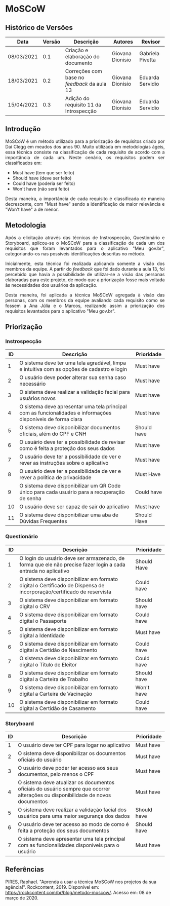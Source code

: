 # MoSCoW
## Histórico de Versões
| Data       | Versão | Descrição                                      | Autores          | Revisor          |
| ---------- | ------ | -------------------------------------------    | ---------------- | ---------------- |
| 08/03/2021 | 0.1    | Criação e elaboração do documento              | Giovana Dionisio | Gabriela Pivetta |
| 18/03/2021 | 0.2    | Correções com base no _feedback_ da aula 13    | Giovana Dionisio | Eduarda Servidio |
| 15/04/2021 | 0.3    | Adição do requisito 11 da Introspecção         | Giovana Dionisio | Eduarda Servidio |

## Introdução
<p align="justify"> MoSCoW é um método utilizado para a priorização de requisitos criado por Dai Clegg em meados dos anos 90. Muito utilizada em metodologias ágeis, essa técnica consiste na classificação de cada requisito de acordo com a importância de cada um. Neste cenário, os requisitos podem ser classificados em: </p>

- Must have (tem que ser feito)
- Should have (deve ser feito)
- Could have (poderia ser feito)
- Won't have (não será feito)

<p align="justify"> Desta maneira, a importância de cada requisito é classificada de maneira decrescente, com "Must have" sendo a identificação de maior relevância e "Won't have" a de menor. </p>

## Metodologia
<p align="justify"> Após a elicitação através das técnicas de Instrospecção, Questionário e Storyboard, aplicou-se o MoSCoW para a classificação de cada um dos requisitos que foram levantados para o aplicativo "Meu gov.br", categoriando-os nas possíveis identificações descritas no método. </p>
<p align="justify"> Inicialmente, esta técnica foi realizada aplicando somente a visão dos membros da equipe. A partir do <i>feedback</i> que foi dado durante a aula 13, foi percebido que havia a possibilidade de utilizar-se a visão das personas elaboradas para este projeto, de modo que a priorização fosse mais voltada às necessidades dos usuários da aplicação. </p>
<p align="justify"> Desta maneira, foi aplicada a técnica MoSCoW agregada à visão das personas, com os membros da equipe avaliando cada requisito como se fossem a Ana Júlia e o Marcos, realizando assim a priorização dos requisitos levantados para o aplicativo "Meu gov.br". </p>

## Priorização
### Instrospecção
| ID | Descrição | Prioridade |
| -- | --------- | -------- |
| 1  | O sistema deve ter uma tela agradável, limpa e intuitiva com as opções de cadastro e login | Must have |
| 2  | O usuário deve poder alterar sua senha caso necessário | Must have | 
| 3  | O sistema deve realizar a validação facial para usuários novos | Must have |
| 4  | O sistema deve apresentar uma tela principal com as funcionalidades e informações disponíveis de forma clara | Must have |
| 5  | O sistema deve disponibilizar documentos oficiais, além do CPF e CNH | Should have |
| 6  | O usuário deve ter a possibilidade de revisar como é feita a proteção dos seus dados | Must have |
| 7  | O usuário deve ter a possibilidade de ver e rever as instruções sobre o aplicativo | Must have |
| 8  | O usuário deve ter a possibilidade de ver e rever a política de privacidade | Must Have |
| 9  | O sistema deve disponibilizar um QR Code único para cada usuário para a recuperação de senha | Could have |
| 10 | O usuário deve ser capaz de sair do aplicativo | Must have |
| 11 | O sistema deve disponibilizar uma aba de Dúvidas Frequentes | Should Have |

### Questionário
| ID | Descrição | Prioridade |
| -- | --------- | -------- |
| 1  | O login do usuário deve ser armazenado, de forma que ele não precise fazer login a cada entrada no aplicativo        | Should Have |
| 2  | O sistema deve disponibilizar em formato digital o Certificado de Dispensa de incorporação/certificado de reservista | Could have |
| 3  | O sistema deve disponibilizar em formato digital o CRV                                                               | Should have
| 4  | O sistema deve disponibilizar em formato digital o Passaporte                                                        | Could have
| 5  | O sistema deve disponibilizar em formato digital a Identidade                                                        | Must have
| 6  | O sistema deve disponibilizar em formato digital a Certidão de Nascimento                                            | Could have
| 7  | O sistema deve disponibilizar em formato digital o Título de Eleitor                                                 | Could have
| 8  | O sistema deve disponibilizar em formato digital a Carteira de Trabalho                                              | Should have
| 9  | O sistema deve disponibilizar em formato digital a Carteira de Vacinação                                             | Won't have
| 10 | O sistema deve disponibilizar em formato digital a Certidão de Casamento                                             | Could have

### Storyboard
| ID | Descrição | Prioridade |
| -- | --------- | ---------- |
| 1  | O usuário deve ter CPF para logar no aplicativo | Must have
| 2  | O sistema deve disponibilizar os documentos oficiais do usuário | Must have
| 3  | O usuário deve poder ter acesso aos seus documentos, pelo menos o CPF | Must have
| 4  | O sistema deve atualizar os documentos oficiais do usuário sempre que ocorrer alterações ou disponibilidade de novos documentos | Must have
| 5  | O sistema deve realizar a validação facial dos usuários para uma maior segurança dos dados | Should have
| 6  | O usuário deve ter acesso ao modo de como é feita a proteção dos seus documentos | Should have
| 7  | O sistema deve apresentar uma tela principal com as funcionalidades disponíveis para o usuário | Must have

## Referências
PIRES, Raphael. "Aprenda a usar a técnica MoSCoW nos projetos da sua agência!". Rockcontent, 2019. Disponível em: <https://rockcontent.com/br/blog/metodo-moscow/>. Acesso em: 08 de março de 2020.